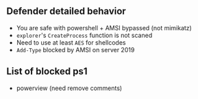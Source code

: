 ## Defender detailed behavior

* You are safe with powershell + AMSI bypassed (not mimikatz)
* ``explorer``'s ``CreateProcess`` function is not scaned
* Need to use at least ``AES`` for shellcodes
* ``Add-Type`` blocked by AMSI on server 2019

## List of blocked ps1
* powerview (need remove comments)
